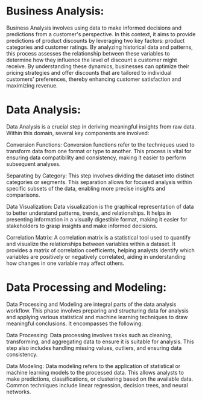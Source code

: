 # Business Analysis:
Business Analysis involves using data to make informed decisions and predictions from a customer's perspective. In this context, it aims to provide predictions of product discounts by leveraging two key factors: product categories and customer ratings. By analyzing historical data and patterns, this process assesses the relationship between these variables to determine how they influence the level of discount a customer might receive. By understanding these dynamics, businesses can optimize their pricing strategies and offer discounts that are tailored to individual customers' preferences, thereby enhancing customer satisfaction and maximizing revenue.

# Data Analysis:
Data Analysis is a crucial step in deriving meaningful insights from raw data. Within this domain, several key components are involved:

Conversion Functions: Conversion functions refer to the techniques used to transform data from one format or type to another. This process is vital for ensuring data compatibility and consistency, making it easier to perform subsequent analyses.

Separating by Category: This step involves dividing the dataset into distinct categories or segments. This separation allows for focused analysis within specific subsets of the data, enabling more precise insights and comparisons.

Data Visualization: Data visualization is the graphical representation of data to better understand patterns, trends, and relationships. It helps in presenting information in a visually digestible format, making it easier for stakeholders to grasp insights and make informed decisions.

Correlation Matrix: A correlation matrix is a statistical tool used to quantify and visualize the relationships between variables within a dataset. It provides a matrix of correlation coefficients, helping analysts identify which variables are positively or negatively correlated, aiding in understanding how changes in one variable may affect others.

# Data Processing and Modeling:
Data Processing and Modeling are integral parts of the data analysis workflow. This phase involves preparing and structuring data for analysis and applying various statistical and machine learning techniques to draw meaningful conclusions. It encompasses the following:

Data Processing: Data processing involves tasks such as cleaning, transforming, and aggregating data to ensure it is suitable for analysis. This step also includes handling missing values, outliers, and ensuring data consistency.

Data Modeling: Data modeling refers to the application of statistical or machine learning models to the processed data. This allows analysts to make predictions, classifications, or clustering based on the available data. Common techniques include linear regression, decision trees, and neural networks.
